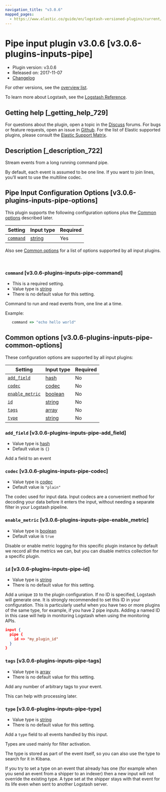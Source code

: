 ```yaml
---
navigation_title: "v3.0.6"
mapped_pages:
  - https://www.elastic.co/guide/en/logstash-versioned-plugins/current/v3.0.6-plugins-inputs-pipe.html
---
```


# Pipe input plugin v3.0.6 [v3.0.6-plugins-inputs-pipe]


* Plugin version: v3.0.6
* Released on: 2017-11-07
* [Changelog](https://github.com/logstash-plugins/logstash-input-pipe/blob/v3.0.6/CHANGELOG.md)

For other versions, see the [overview list](input-pipe-index.md).

To learn more about Logstash, see the [Logstash Reference](logstash://reference/index.md).

## Getting help [_getting_help_729]

For questions about the plugin, open a topic in the [Discuss](http://discuss.elastic.co) forums. For bugs or feature requests, open an issue in [Github](https://github.com/logstash-plugins/logstash-input-pipe). For the list of Elastic supported plugins, please consult the [Elastic Support Matrix](https://www.elastic.co/support/matrix#matrix_logstash_plugins).


## Description [_description_722]

Stream events from a long running command pipe.

By default, each event is assumed to be one line. If you want to join lines, you’ll want to use the multiline codec.


## Pipe Input Configuration Options [v3.0.6-plugins-inputs-pipe-options]

This plugin supports the following configuration options plus the [Common options](v3-0-6-plugins-inputs-pipe.md#v3.0.6-plugins-inputs-pipe-common-options) described later.

| Setting | Input type | Required |
| --- | --- | --- |
| [`command`](v3-0-6-plugins-inputs-pipe.md#v3.0.6-plugins-inputs-pipe-command) | [string](logstash://reference/configuration-file-structure.md#string) | Yes |

Also see [Common options](v3-0-6-plugins-inputs-pipe.md#v3.0.6-plugins-inputs-pipe-common-options) for a list of options supported by all input plugins.

 

### `command` [v3.0.6-plugins-inputs-pipe-command]

* This is a required setting.
* Value type is [string](logstash://reference/configuration-file-structure.md#string)
* There is no default value for this setting.

Command to run and read events from, one line at a time.

Example:

```ruby
   command => "echo hello world"
```



## Common options [v3.0.6-plugins-inputs-pipe-common-options]

These configuration options are supported by all input plugins:

| Setting | Input type | Required |
| --- | --- | --- |
| [`add_field`](v3-0-6-plugins-inputs-pipe.md#v3.0.6-plugins-inputs-pipe-add_field) | [hash](logstash://reference/configuration-file-structure.md#hash) | No |
| [`codec`](v3-0-6-plugins-inputs-pipe.md#v3.0.6-plugins-inputs-pipe-codec) | [codec](logstash://reference/configuration-file-structure.md#codec) | No |
| [`enable_metric`](v3-0-6-plugins-inputs-pipe.md#v3.0.6-plugins-inputs-pipe-enable_metric) | [boolean](logstash://reference/configuration-file-structure.md#boolean) | No |
| [`id`](v3-0-6-plugins-inputs-pipe.md#v3.0.6-plugins-inputs-pipe-id) | [string](logstash://reference/configuration-file-structure.md#string) | No |
| [`tags`](v3-0-6-plugins-inputs-pipe.md#v3.0.6-plugins-inputs-pipe-tags) | [array](logstash://reference/configuration-file-structure.md#array) | No |
| [`type`](v3-0-6-plugins-inputs-pipe.md#v3.0.6-plugins-inputs-pipe-type) | [string](logstash://reference/configuration-file-structure.md#string) | No |

### `add_field` [v3.0.6-plugins-inputs-pipe-add_field]

* Value type is [hash](logstash://reference/configuration-file-structure.md#hash)
* Default value is `{}`

Add a field to an event


### `codec` [v3.0.6-plugins-inputs-pipe-codec]

* Value type is [codec](logstash://reference/configuration-file-structure.md#codec)
* Default value is `"plain"`

The codec used for input data. Input codecs are a convenient method for decoding your data before it enters the input, without needing a separate filter in your Logstash pipeline.


### `enable_metric` [v3.0.6-plugins-inputs-pipe-enable_metric]

* Value type is [boolean](logstash://reference/configuration-file-structure.md#boolean)
* Default value is `true`

Disable or enable metric logging for this specific plugin instance by default we record all the metrics we can, but you can disable metrics collection for a specific plugin.


### `id` [v3.0.6-plugins-inputs-pipe-id]

* Value type is [string](logstash://reference/configuration-file-structure.md#string)
* There is no default value for this setting.

Add a unique `ID` to the plugin configuration. If no ID is specified, Logstash will generate one. It is strongly recommended to set this ID in your configuration. This is particularly useful when you have two or more plugins of the same type, for example, if you have 2 pipe inputs. Adding a named ID in this case will help in monitoring Logstash when using the monitoring APIs.

```json
input {
  pipe {
    id => "my_plugin_id"
  }
}
```


### `tags` [v3.0.6-plugins-inputs-pipe-tags]

* Value type is [array](logstash://reference/configuration-file-structure.md#array)
* There is no default value for this setting.

Add any number of arbitrary tags to your event.

This can help with processing later.


### `type` [v3.0.6-plugins-inputs-pipe-type]

* Value type is [string](logstash://reference/configuration-file-structure.md#string)
* There is no default value for this setting.

Add a `type` field to all events handled by this input.

Types are used mainly for filter activation.

The type is stored as part of the event itself, so you can also use the type to search for it in Kibana.

If you try to set a type on an event that already has one (for example when you send an event from a shipper to an indexer) then a new input will not override the existing type. A type set at the shipper stays with that event for its life even when sent to another Logstash server.



